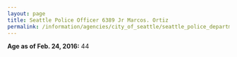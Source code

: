 ```yaml
---
layout: page
title: Seattle Police Officer 6389 Jr Marcos. Ortiz
permalink: /information/agencies/city_of_seattle/seattle_police_department/copbook/6389/
---
```


**Age as of Feb. 24, 2016:** 44
